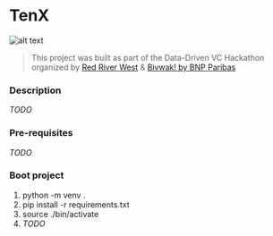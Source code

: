 # TenX

![alt text](https://i.imgur.com/O8vZHPM.png)

> This project was built as part of the Data-Driven VC Hackathon organized by [Red River West](https://redriverwest.com) & [Bivwak! by BNP Paribas](https://bivwak.bnpparibas/)

### Description

*TODO*

### Pre-requisites

*TODO*

### Boot project
1. python -m venv .
2. pip install -r requirements.txt
3. source ./bin/activate
4. *TODO*

